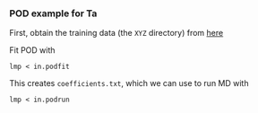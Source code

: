 ### POD example for Ta

First, obtain the training data (the `XYZ` directory) from [here](https://github.com/FitSNAP/FitSNAP/tree/master/examples/Ta_XYZ/XYZ)

Fit POD with

    lmp < in.podfit

This creates `coefficients.txt`, which we can use to run MD with

    lmp < in.podrun


 